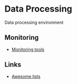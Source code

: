 # Data Processing

Data processing environment

## Monitoring

- [Monitoring tools](monitoring-tools.md)

## Links

- [Awesome lists](awesome-lists.md)

